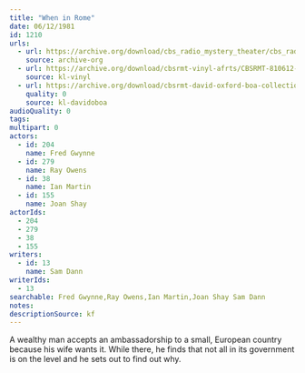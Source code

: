 ```yaml
---
title: "When in Rome"
date: 06/12/1981
id: 1210
urls: 
  - url: https://archive.org/download/cbs_radio_mystery_theater/cbs_radio_mystery_theater-1201-1250.zip/cbs_radio_mystery_theater-1201-1250%2Fcbsrmt_1210_when_in_rome.mp3
    source: archive-org
  - url: https://archive.org/download/cbsrmt-vinyl-afrts/CBSRMT-810612-1210-When-In-Rome_afrts.mp3
    source: kl-vinyl
  - url: https://archive.org/download/cbsrmt-david-oxford-boa-collection/CBSRMT-810612-1210-When-in-Rome-(AFRTS)-(256-44)-{BoA}.mp3
    quality: 0
    source: kl-davidoboa
audioQuality: 0
tags: 
multipart: 0
actors:  
  - id: 204
    name: Fred Gwynne  
  - id: 279
    name: Ray Owens  
  - id: 38
    name: Ian Martin  
  - id: 155
    name: Joan Shay
actorIds:  
  - 204  
  - 279  
  - 38  
  - 155
writers:  
  - id: 13
    name: Sam Dann
writerIds:  
  - 13
searchable: Fred Gwynne,Ray Owens,Ian Martin,Joan Shay Sam Dann
notes: 
descriptionSource: kf
---
```

A wealthy man accepts an ambassadorship to a small, European country because his wife wants it. While there, he finds that not all in its government is on the level and he sets out to find out why.